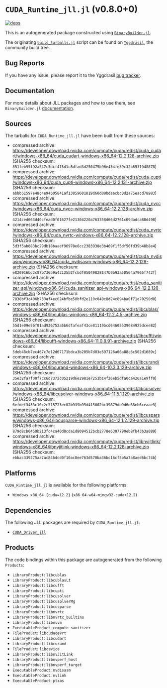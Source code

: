 # `CUDA_Runtime_jll.jl` (v0.8.0+0)

[![deps](https://juliahub.com/docs/CUDA_Runtime_jll/deps.svg)](https://juliahub.com/ui/Packages/CUDA_Runtime_jll/Hs50y?page=2)

This is an autogenerated package constructed using [`BinaryBuilder.jl`](https://github.com/JuliaPackaging/BinaryBuilder.jl).

The originating [`build_tarballs.jl`](https://github.com/JuliaPackaging/Yggdrasil/blob/311ceb203ef683b2e918b0d7b7ea8b3aa1fab4c7/C/CUDA/CUDA_Runtime/build_tarballs.jl) script can be found on [`Yggdrasil`](https://github.com/JuliaPackaging/Yggdrasil/), the community build tree.

## Bug Reports

If you have any issue, please report it to the Yggdrasil [bug tracker](https://github.com/JuliaPackaging/Yggdrasil/issues).

## Documentation

For more details about JLL packages and how to use them, see `BinaryBuilder.jl` [documentation](https://docs.binarybuilder.org/stable/jll/).

## Sources

The tarballs for `CUDA_Runtime_jll.jl` have been built from these sources:

* compressed archive: https://developer.download.nvidia.com/compute/cuda/redist/cuda_cudart/windows-x86_64/cuda_cudart-windows-x86_64-12.2.128-archive.zip (SHA256 checksum: `851feb95f92a547c5dcf415d1c8dfad3d250475b96e454fe39c32b8531948878`)
* compressed archive: https://developer.download.nvidia.com/compute/cuda/redist/cuda_cupti/windows-x86_64/cuda_cupti-windows-x86_64-12.2.131-archive.zip (SHA256 checksum: `abbb51597e48c4e94605841af13859601019d60d00bdaacbc0d2a75eacd78983`)
* compressed archive: https://developer.download.nvidia.com/compute/cuda/redist/cuda_nvcc/windows-x86_64/cuda_nvcc-windows-x86_64-12.2.128-archive.zip (SHA256 checksum: `4214ced663d40cfead0f01627fe21304220a763358d66d2761c09dadca88d498`)
* compressed archive: https://developer.download.nvidia.com/compute/cuda/redist/cuda_nvrtc/windows-x86_64/cuda_nvrtc-windows-x86_64-12.2.128-archive.zip (SHA256 checksum: `5d3f5ab083bc29db18baaef96970e6cc2383938e3b469f1f5df50fd39b40b8e4`)
* compressed archive: https://developer.download.nvidia.com/compute/cuda/redist/cuda_nvdisasm/windows-x86_64/cuda_nvdisasm-windows-x86_64-12.2.128-archive.zip (SHA256 checksum: `e820916bd2c87b736b9a43125b2fcbdf05049828147b9b93a50564a7965f742f`)
* compressed archive: https://developer.download.nvidia.com/compute/cuda/redist/cuda_sanitizer_api/windows-x86_64/cuda_sanitizer_api-windows-x86_64-12.2.128-archive.zip (SHA256 checksum: `7838bf3c406b733af4ec624bfbe50bfd2e110c040c8d24c894ba0f71e70250d0`)
* compressed archive: https://developer.download.nvidia.com/compute/cuda/redist/libcublas/windows-x86_64/libcublas-windows-x86_64-12.2.4.5-archive.zip (SHA256 checksum: `55d1e09e56f01ad936752a5b6dfafeaf43ce81119bcd64605539684925dcee82`)
* compressed archive: https://developer.download.nvidia.com/compute/cuda/redist/libcufft/windows-x86_64/libcufft-windows-x86_64-11.0.8.91-archive.zip (SHA256 checksum: `5deb48cb7ec467c7e12d67171bdca3b205b7d03e597126a06a88c6c502d1689c`)
* compressed archive: https://developer.download.nvidia.com/compute/cuda/redist/libcurand/windows-x86_64/libcurand-windows-x86_64-10.3.3.129-archive.zip (SHA256 checksum: `35e32fa7f00f7cc6d7372c05219d6e2981e7253b14f26eb5dfa0ca426a1e9ff0`)
* compressed archive: https://developer.download.nvidia.com/compute/cuda/redist/libcusolver/windows-x86_64/libcusolver-windows-x86_64-11.5.1.129-archive.zip (SHA256 checksum: `6efdef3433c10c2c515723ec02b939b95d415002bc39879de9d6e68eb6ceaae3`)
* compressed archive: https://developer.download.nvidia.com/compute/cuda/redist/libcusparse/windows-x86_64/libcusparse-windows-x86_64-12.1.2.129-archive.zip (SHA256 checksum: `879d8cb0459b213fc4ca40d0cda1d8094512bcb2778e6307790eb8fb43b3a089`)
* compressed archive: https://developer.download.nvidia.com/compute/cuda/redist/libnvjitlink/windows-x86_64/libnvjitlink-windows-x86_64-12.2.128-archive.zip (SHA256 checksum: `ebbac339275aa7ac8464cd0f10ac8ee763d570ba36bc16cf5b5a7a8aed6bc74b`)

## Platforms

`CUDA_Runtime_jll.jl` is available for the following platforms:

* `Windows x86_64 {cuda=12.2}` (`x86_64-w64-mingw32-cuda+12.2`)

## Dependencies

The following JLL packages are required by `CUDA_Runtime_jll.jl`:

* [`CUDA_Driver_jll`](https://github.com/JuliaBinaryWrappers/CUDA_Driver_jll.jl)

## Products

The code bindings within this package are autogenerated from the following `Products`:

* `LibraryProduct`: `libcublas`
* `LibraryProduct`: `libcublasLt`
* `LibraryProduct`: `libcufft`
* `LibraryProduct`: `libcupti`
* `LibraryProduct`: `libcusolver`
* `LibraryProduct`: `libcusolverMg`
* `LibraryProduct`: `libcusparse`
* `LibraryProduct`: `libnvrtc`
* `LibraryProduct`: `libnvrtc_builtins`
* `LibraryProduct`: `libnvvm`
* `ExecutableProduct`: `compute_sanitizer`
* `FileProduct`: `libcudadevrt`
* `LibraryProduct`: `libcudart`
* `LibraryProduct`: `libcurand`
* `FileProduct`: `libdevice`
* `LibraryProduct`: `libnvJitLink`
* `LibraryProduct`: `libnvperf_host`
* `LibraryProduct`: `libnvperf_target`
* `ExecutableProduct`: `nvdisasm`
* `ExecutableProduct`: `nvlink`
* `ExecutableProduct`: `ptxas`
